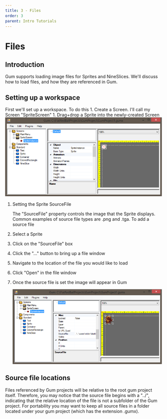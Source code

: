 ```yaml
---
title: 3 - Files
order: 3
parent: Intro Tutorials
---
```


# Files

## Introduction

Gum supports loading image files for Sprites and NineSlices. We'll discuss how to load files, and how they are referenced in Gum.

## Setting up a workspace

First we'll set up a workspace. To do this 1. Create a Screen. I'll call my Screen "SpriteScreen" 1. Drag+drop a Sprite into the newly-created Screen ![](../.gitbook/assets/GumSpriteInstance.PNG)

1. Setting the Sprite SourceFile

   The "SourceFile" property controls the image that the Sprite displays.  Common examples of source file types are .png and .tga.  To add a source file

2. Select a Sprite
3. Click on the "SourceFile" box
4. Click the "..." button to bring up a file window
5. Navigate to the location of the file you would like to load
6. Click "Open" in the file window
7. Once the source file is set the image will appear in Gum

   ![](../.gitbook/assets/GumSpriteSourceFile.PNG)

## Source file locations

Files referenced by Gum projects will be relative to the root gum project itself. Therefore, you may notice that the source file begins with a "../", indicating that the relative location of the file is not a subfolder of the Gum project. For portability you may want to keep all source files in a folder located under your gum project \(which has the extension .gumx\).

